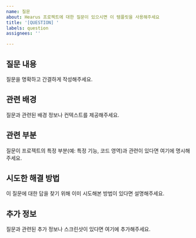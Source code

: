 ```yaml
---
name: 질문
about: Hearus 프로젝트에 대한 질문이 있으시면 이 템플릿을 사용해주세요
title: '[QUESTION] '
labels: question
assignees: ''

---
```


## 질문 내용
질문을 명확하고 간결하게 작성해주세요.

## 관련 배경
질문과 관련된 배경 정보나 컨텍스트를 제공해주세요.

## 관련 부분
질문이 프로젝트의 특정 부분(예: 특정 기능, 코드 영역)과 관련이 있다면 여기에 명시해주세요.

## 시도한 해결 방법
이 질문에 대한 답을 찾기 위해 이미 시도해본 방법이 있다면 설명해주세요.

## 추가 정보
질문과 관련된 추가 정보나 스크린샷이 있다면 여기에 추가해주세요.
